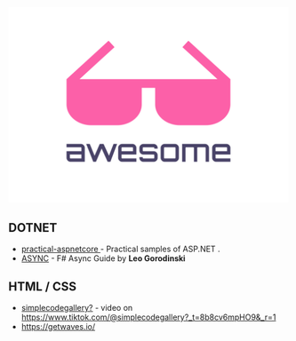 ![awesome](logo.svg "awesome")



## DOTNET

- [practical-aspnetcore ](https://github.com/dodyg/practical-aspnetcore ) - Practical samples of ASP.NET .
- [ASYNC](https://medium.com/@eulerfx/f-async-guide-eb3c8a2d180a) - F# Async Guide by **Leo Gorodinski**

## HTML / CSS

- [simplecodegallery?](https://github.com/simplecodegallery?tab=repositories) - video on https://www.tiktok.com/@simplecodegallery?_t=8b8cv6mpHO9&_r=1
- https://getwaves.io/
